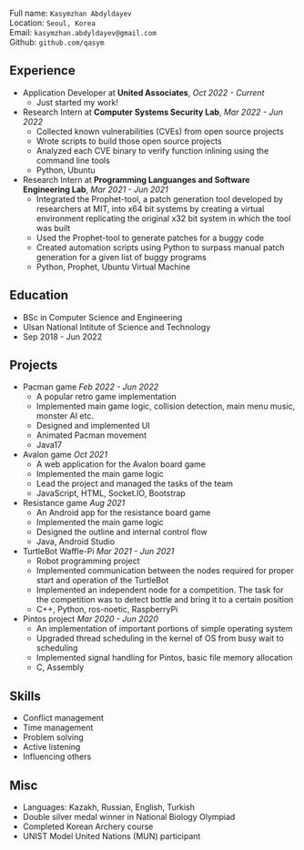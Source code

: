 Full name: `Kasymzhan Abdyldayev` <br>
Location: `Seoul, Korea` <br>
Email: `kasymzhan.abdyldayev@gmail.com` <br>
Github: `github.com/qasym` <br>

## Experience
- Application Developer at **United Associates**, *Oct 2022 - Current*
  - Just started my work!
- Research Intern at **Computer Systems Security Lab**, *Mar 2022 - Jun 2022*
  - Collected known vulnerabilities (CVEs) from open source projects
  - Wrote scripts to build those open source projects 
  - Analyzed each CVE binary to verify function inlining using the command line tools
  - Python, Ubuntu
- Research Intern at **Programming Languanges and Software Engineering Lab**, *Mar 2021 - Jun 2021*
  - Integrated the Prophet-tool, a patch generation tool developed by researchers at MIT, into x64 bit systems by creating a virtual environment replicating the original x32 bit system in which the tool was built
  - Used the Prophet-tool to generate patches for a buggy code
  - Created automation scripts using Python to surpass manual patch generation for a given list of buggy programs
  - Python, Prophet, Ubuntu Virtual Machine
  
## Education
- BSc in Computer Science and Engineering 
- Ulsan National Intitute of Science and Technology
- Sep 2018 - Jun 2022

## Projects
- Pacman game *Feb 2022 - Jun 2022*
  - A popular retro game implementation
  - Implemented main game logic, collision detection, main menu music, monster AI etc.
  - Designed and implemented UI
  - Animated Pacman movement
  - Java17
- Avalon game *Oct 2021*
  - A web application for the Avalon board game
  - Implemented the main game logic
  - Lead the project and managed the tasks of the team
  - JavaScript, HTML, Socket.IO, Bootstrap
- Resistance game *Aug 2021*
  - An Android app for the resistance board game
  - Implemented the main game logic
  - Designed the outline and internal control flow
  - Java, Android Studio
- TurtleBot Waffle-Pi *Mar 2021 - Jun 2021*
  - Robot programming project
  - Implemented communication between the nodes required for proper start and operation of the TurtleBot
  - Implemented an independent node for a competition. The task for the competition was to detect bottle and bring it to a certain position
  - C++, Python, ros-noetic, RaspberryPi
- Pintos project *Mar 2020 - Jun 2020*
  - An implementation of important portions of simple operating system
  - Upgraded thread scheduling in the kernel of OS from busy wait to scheduling
  - Implemented signal handling for Pintos, basic file memory allocation
  - C, Assembly
  
## Skills
- Conflict management
- Time management
- Problem solving
- Active listening
- Influencing others

## Misc
- Languages: Kazakh, Russian, English, Turkish
- Double silver medal winner in National Biology Olympiad
- Completed Korean Archery course
- UNIST Model United Nations (MUN) participant


<!---
Qasym/Qasym is a ✨ special ✨ repository because its `README.md` (this file) appears on your GitHub profile.
You can click the Preview link to take a look at your changes.
--->
